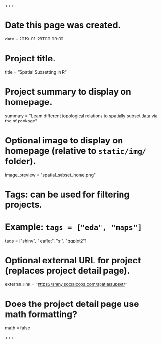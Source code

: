 +++
# Date this page was created.
date = 2019-01-28T00:00:00

# Project title.
title = "Spatial Subsetting in R"

# Project summary to display on homepage.
summary = "Learn different topological relations to spatially subset data via the sf package"

# Optional image to display on homepage (relative to `static/img/` folder).
image_preview = "spatial_subset_home.png"

# Tags: can be used for filtering projects.
# Example: `tags = ["eda", "maps"]`
tags = ["shiny", "leaflet", "sf", "ggplot2"]

# Optional external URL for project (replaces project detail page).
external_link = "https://shiny.socialcops.com/spatialsubset/"

# Does the project detail page use math formatting?
math = false

+++

